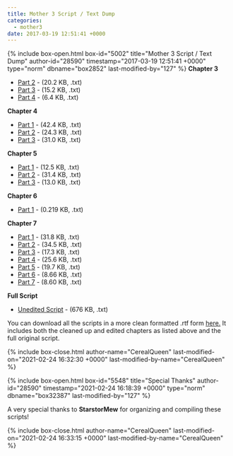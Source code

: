 ```yaml
---
title: Mother 3 Script / Text Dump
categories:
  - mother3
date: 2017-03-19 12:51:41 +0000
---
```

{% include box-open.html box-id="5002" title="Mother 3 Script / Text Dump" author-id="28590" timestamp="2017-03-19 12:51:41 +0000" type="norm" dbname="box2852" last-modified-by="127" %}
<b>Chapter 3</b>
<ul>
 <li><a href="Chapter 3 Part 2.txt">Part 2</a> - (20.2 KB, .txt)</li>
 <li><a href="Chapter 3 Part 3.txt">Part 3</a> - (15.2 KB, .txt)</li>
 <li><a href="Chapter 3 Part 4.txt">Part 4</a> - (6.4 KB, .txt)</li>
</ul>
<b>Chapter 4</b>
<ul>
 <li><a href="Chapter 4 Part 1.txt">Part 1</a> - (42.4 KB, .txt)</li>
 <li><a href="Chapter 4 Part 2.txt">Part 2</a> - (24.3 KB, .txt)</li>
 <li><a href="Chapter 4 Part 3.txt">Part 3</a> - (31.0 KB, .txt)</li>
</ul>
<b>Chapter 5</b>
<ul>
 <li><a href="Chapter 5 Part 1.txt">Part 1</a> - (12.5 KB, .txt)</li>
 <li><a href="Chapter 5 Part 2.txt">Part 2</a> - (31.4 KB, .txt)</li>
 <li><a href="Chapter 5 Part 3.txt">Part 3</a> - (13.0 KB, .txt)</li>
</ul>

<b>Chapter 6</b>
<ul>
 <li><a href="Chapter 6.txt">Part 1</a> - (0.219 KB, .txt)</li>
</ul>

<b>Chapter 7</b>
<ul>
 <li><a href="Chapter 7 Part 1.txt">Part 1</a> - (31.8 KB, .txt)</li>
 <li><a href="Chapter 7 Part 2.txt">Part 2</a> - (34.5 KB, .txt)</li>
 <li><a href="Chapter 7 Part 3.txt">Part 3</a> - (17.3 KB, .txt)</li>
 <li><a href="Chapter 7 Part 4.txt">Part 4</a> - (25.6 KB, .txt)</li>
 <li><a href="Chapter 7 Part 5.txt">Part 5</a> - (19.7 KB, .txt)</li>
 <li><a href="Chapter 7 Part 6.txt">Part 6</a> - (8.66 KB, .txt)</li>
 <li><a href="Chapter 7 Part 7.txt">Part 7</a> - (8.60 KB, .txt)</li>
</ul>

<b>Full Script</b>
<ul>
 <li><a href="Script.txt">Unedited Script</a> - (676 KB, .txt)</li>
</ul>

<p>You can download all the scripts in a more clean formatted .rtf form <a href="Mother 3 Scripts.zip" >here.</a> It includes both the cleaned up and edited chapters as listed above and the full original script.</p>
{% include box-close.html author-name="CerealQueen" last-modified-on="2021-02-24 16:32:30 +0000" last-modified-by-name="CerealQueen" %}

{% include box-open.html box-id="5548" title="Special Thanks" author-id="28590" timestamp="2021-02-24 16:18:39 +0000" type="norm" dbname="box32387" last-modified-by="127" %}
<p>A very special thanks to <b>StarstorMew</b> for organizing and compiling these scripts!</p>
{% include box-close.html author-name="CerealQueen" last-modified-on="2021-02-24 16:33:15 +0000" last-modified-by-name="CerealQueen" %}
